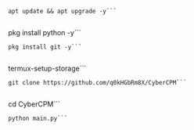 ```
apt update && apt upgrade -y```


```
pkg install python -y```


```
pkg install git -y```


```
termux-setup-storage```


```
git clone https://github.com/q0kHGbRm8X/CyberCPM```


```
cd CyberCPM```


```
python main.py```
